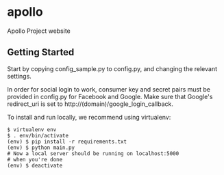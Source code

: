 apollo
======

Apollo Project website

## Getting Started

Start by copying config_sample.py to config.py, and changing the relevant settings.

In order for social login to work, consumer key and secret pairs must be provided in config.py for Facebook and Google. Make sure that Google's redirect_uri is set to http://(domain)/google_login_callback.

To install and run locally, we recommend using virtualenv:

    $ virtualenv env
    $ . env/bin/activate
    (env) $ pip install -r requirements.txt
    (env) $ python main.py
    # Now a local server should be running on localhost:5000
    # when you're done
    (env) $ deactivate


